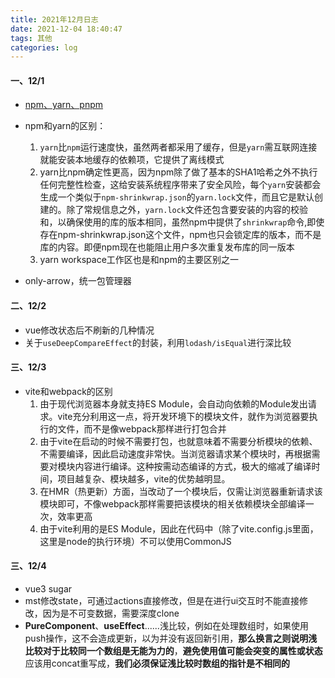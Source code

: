 ```yaml
---
title: 2021年12月日志
date: 2021-12-04 18:40:47
tags: 其他
categories: log
---
```


#### 一、12/1

- [npm、yarn、pnpm](https://cloud.tencent.com/developer/article/1082524)
- npm和yarn的区别：
  1. `yarn`比`npm`运行速度快，虽然两者都采用了缓存，但是`yarn`需互联网连接就能安装本地缓存的依赖项，它提供了离线模式
  2. yarn比npm确定性更高，因为npm除了做了基本的SHA1哈希之外不执行任何完整性检查，这给安装系统程序带来了安全风险，每个`yarn`安装都会生成一个类似于`npm-shrinkwrap.json`的`yarn.lock`文件，而且它是默认创建的。除了常规信息之外，`yarn.lock`文件还包含要安装的内容的校验和，以确保使用的库的版本相同，虽然npm中提供了`shrinkwrap`命令,即使存在npm-shrinkwrap.json这个文件，npm也只会锁定库的版本，而不是库的内容。即便npm现在也能阻止用户多次重复发布库的同一版本
  3. yarn workspace工作区也是和npm的主要区别之一

- only-arrow，统一包管理器

#### 二、12/2

- vue修改状态后不刷新的几种情况
- 关于`useDeepCompareEffect`的封装，利用`lodash/isEqual`进行深比较

#### 三、12/3

- vite和webpack的区别
  1. 由于现代浏览器本身就支持ES Module，会自动向依赖的Module发出请求。vite充分利用这一点，将开发环境下的模块文件，就作为浏览器要执行的文件，而不是像webpack那样进行打包合并
  2. 由于vite在启动的时候不需要打包，也就意味着不需要分析模块的依赖、不需要编译，因此启动速度非常快。当浏览器请求某个模块时，再根据需要对模块内容进行编译。这种按需动态编译的方式，极大的缩减了编译时间，项目越复杂、模块越多，vite的优势越明显。
  3. 在HMR（热更新）方面，当改动了一个模块后，仅需让浏览器重新请求该模块即可，不像webpack那样需要把该模块的相关依赖模块全部编译一次，效率更高
  4. 由于vite利用的是ES Module，因此在代码中（除了vite.config.js里面，这里是node的执行环境）不可以使用CommonJS

#### 三、12/4

- vue3 sugar
- mst修改state，可通过actions直接修改，但是在进行ui交互时不能直接修改，因为是不可变数据，需要深度clone
- **PureComponent**、**useEffect**......浅比较，例如在处理数组时，如果使用push操作，这不会造成更新，以为并没有返回新引用，**那么换言之则说明浅比较对于比较同一个数组是无能为力的**，**避免使用值可能会突变的属性或状态**应该用concat重写成，**我们必须保证浅比较时数组的指针是不相同的**

